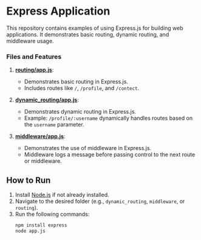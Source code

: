 # Express Application

This repository contains examples of using Express.js for building web applications. It demonstrates basic routing, dynamic routing, and middleware usage.


### Files and Features

1. **[routing/app.js](01routing/app.js)**:
   - Demonstrates basic routing in Express.js.
   - Includes routes like `/`, `/profile`, and `/contect`.


2. **[dynamic_routing/app.js](02dynamic_routing/app.js)**:
   - Demonstrates dynamic routing in Express.js.
   - Example: `/profile/:username` dynamically handles routes based on the `username` parameter.

3. **[middleware/app.js](03middleware/app.js)**:
   - Demonstrates the use of middleware in Express.js.
   - Middleware logs a message before passing control to the next route or middleware.


## How to Run

1. Install [Node.js](https://nodejs.org/) if not already installed.
2. Navigate to the desired folder (e.g., `dynamic_routing`, `middleware`, or `routing`).
3. Run the following commands:
   ```bash
   npm install express
   node app.js
